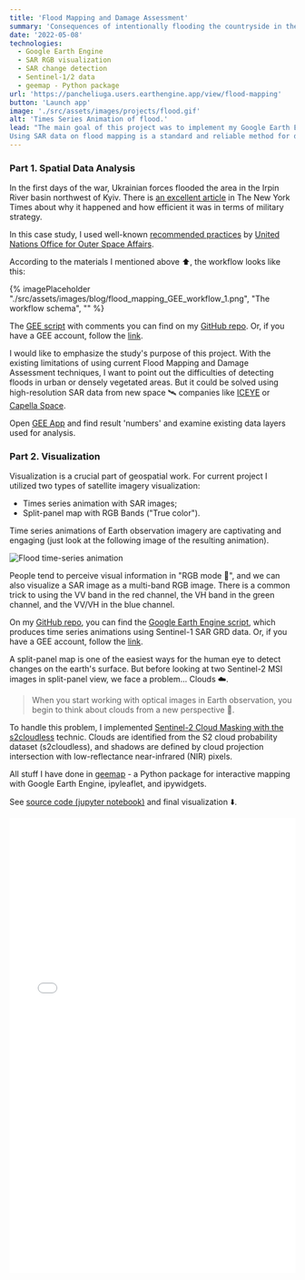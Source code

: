 ```yaml
---
title: 'Flood Mapping and Damage Assessment'
summary: 'Consequences of intentionally flooding the countryside in the Irpin River basin northwest of Kyiv.'
date: '2022-05-08'
technologies:
  - Google Earth Engine
  - SAR RGB visualization
  - SAR change detection
  - Sentinel-1/2 data
  - geemap - Python package
url: 'https://pancheliuga.users.earthengine.app/view/flood-mapping'
button: 'Launch app'
image: './src/assets/images/projects/flood.gif'
alt: 'Times Series Animation of flood.'
lead: "The main goal of this project was to implement my Google Earth Engine skills and dive deeper into SAR remote sensing analysis techniques.
Using SAR data on flood mapping is a standard and reliable method for determining the extent of significant floods. The main advantage of using microwave data is that it can penetrate cloud cover, operate in any weather conditions, and provide timely and crucial information both day and night since it is not dependent on sunlight for reflectance."
---
```


### Part 1. Spatial Data Analysis

In the first days of the war, Ukrainian forces flooded the area in the Irpin River basin northwest of Kyiv. There is [an excellent article](https://www.nytimes.com/2022/04/27/world/europe/ukraine-russia-war-flood-infrastructure.html) in The New York Times about why it happened and how efficient it was in terms of military strategy.

In this case study, I used well-known [recommended practices](https://www.space4water.org/capacity-building-and-training-material/recommended-practice-flood-mapping-and-damage-assessment) by [United Nations Office for Outer Space Affairs](https://www.space4water.org/stakeholder/united-nations-office-outer-space-affairs).

According to the materials I mentioned above ⬆️, the workflow looks like this:

{% imagePlaceholder "./src/assets/images/blog/flood_mapping_GEE_workflow_1.png", "The workflow schema", "" %}

The [GEE script](https://github.com/Pancheliuga/flood-mapping-damage-assessment/blob/main/gee-script) with comments you can find on my [GitHub repo](https://github.com/Pancheliuga/flood-mapping-damage-assessment). Or, if you have a GEE account, follow the [link](https://code.earthengine.google.com/82d3678ce0faec31838fb80130d04b3d).

I would like to emphasize the study's purpose of this project. With the existing limitations of using current Flood Mapping and Damage Assessment techniques, I want to point out the difficulties of detecting floods in urban or densely vegetated areas. But it could be solved using high-resolution SAR data from new space 🛰️ companies like [ICEYE](https://www.iceye.com/) or [Capella Space](https://www.capellaspace.com/).

Open [GEE App](https://pancheliuga.users.earthengine.app/view/flood-mapping) and find result 'numbers' and examine existing data layers used for analysis.

### Part 2. Visualization

Visualization is a crucial part of geospatial work. For current project I utilized two types of satellite imagery visualization:

- Times series animation with SAR images;
- Split-panel map with RGB Bands ("True color").

Time series animations of Earth observation imagery are captivating and engaging (just look at the following image of the resulting animation).

![Flood time-series animation](/assets/images/blog/flood_full.gif)

People tend to perceive visual information in "RGB mode 🌈", and we can also visualize a SAR image as a multi-band RGB image. There is a common trick to using the VV band in the red channel, the VH band in the green channel, and the VV/VH in the blue channel.

On my [GitHub repo](https://github.com/Pancheliuga/flood-mapping-damage-assessment), you can find the [Google Earth Engine script](https://github.com/Pancheliuga/flood-mapping-damage-assessment/blob/main/time-series-viz), which produces time series animations using Sentinel-1 SAR GRD data.
Or, if you have a GEE account, follow the [link](https://code.earthengine.google.com/0dde2745bb98b01e323193ad3ab7494b).

A split-panel map is one of the easiest ways for the human eye to detect changes on the earth's surface. But before looking at two Sentinel-2 MSI images in split-panel view, we face a problem... Clouds ☁️.

> When you start working with optical images in Earth observation, you begin to think about clouds from a new perspective 🤔.

To handle this problem, I implemented [Sentinel-2 Cloud Masking with the s2cloudless](https://developers.google.com/earth-engine/tutorials/community/sentinel-2-s2cloudless) technic. Clouds are identified from the S2 cloud probability dataset (s2cloudless), and shadows are defined by cloud projection intersection with low-reflectance near-infrared (NIR) pixels.

All stuff I have done in [geemap](https://geemap.org/) - a Python package for interactive mapping with Google Earth Engine, ipyleaflet, and ipywidgets.

See [source code (jupyter notebook)](https://github.com/Pancheliuga/flood-mapping-damage-assessment/blob/main/split-panel-viz.ipynb) and final visualization ⬇️.

<iframe src="/assets/inner-html/split-panel-viz/index.html" frameborder="0" marginheight="0" marginwidth="0" width="100%" height="800" scrolling="auto" allow="geolocation"></iframe>

